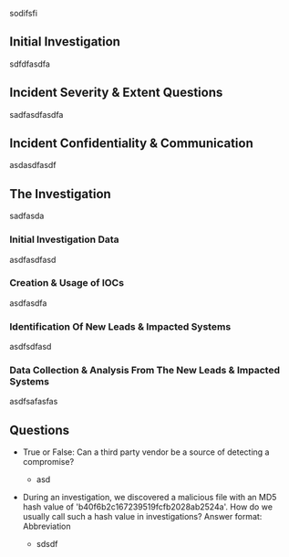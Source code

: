sodifsfi
## Initial Investigation

sdfdfasdfa

## Incident Severity & Extent Questions

sadfasdfasdfa

## Incident Confidentiality & Communication

asdasdfasdf

## The Investigation

sadfasda
### Initial Investigation Data
asdfasdfasd
### Creation & Usage of IOCs
asdfasdfa
### Identification Of New Leads & Impacted Systems
asdfsdfasd
### Data Collection & Analysis From The New Leads & Impacted Systems
asdfsafasfas

## Questions
- True or False: Can a third party vendor be a source of detecting a compromise?
	- asd

- During an investigation, we discovered a malicious file with an MD5 hash value of 'b40f6b2c167239519fcfb2028ab2524a'. How do we usually call such a hash value in investigations? Answer format: Abbreviation
	- sdsdf
